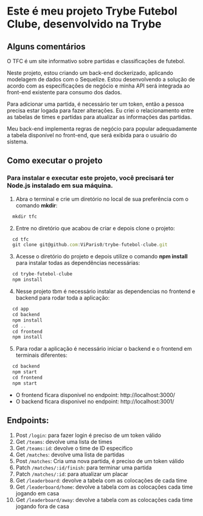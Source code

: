 # Este é meu projeto Trybe Futebol Clube, desenvolvido na Trybe

## Alguns comentários

O TFC é um site informativo sobre partidas e classificações de futebol.

Neste projeto, estou criando um back-end dockerizado, aplicando modelagem de dados com o Sequelize. Estou desenvolvendo a solução de acordo com as especificações de negócio e minha API será integrada ao front-end existente para consumo dos dados.

Para adicionar uma partida, é necessário ter um token, então a pessoa precisa estar logada para fazer alterações. Eu criei o relacionamento entre as tabelas de times e partidas para atualizar as informações das partidas.

Meu back-end implementa regras de negócio para popular adequadamente a tabela disponível no front-end, que será exibida para o usuário do sistema.

## Como executar o projeto

### Para instalar e executar este projeto, você precisará ter Node.js instalado em sua máquina.

1. Abra o terminal e crie um diretório no local de sua preferência com o comando **mkdir**:
```javascript
  mkdir tfc
```

2. Entre no diretório que acabou de criar e depois clone o projeto:
```javascript
  cd tfc
  git clone git@github.com:ViParis0/trybe-futebol-clube.git
```

3. Acesse o diretório do projeto e depois utilize o comando **npm install** para instalar todas as dependências necessárias:
```javascript
  cd trybe-futebol-clube
  npm install  
```
4. Nesse projeto tbm é necessário instalar as dependencias no frontend e backend para rodar toda a aplicação:
```javascript
  cd app
  cd backend
  npm install 
  cd ..
  cd frontend
  npm install 
```
5. Para rodar a aplicação é necessário iniciar o backend e o frontend em terminais diferentes:
```javascript
  cd backend
  npm start
  cd frontend
  npm start  
```

* O frontend ficara disponivel no endpoint: http://localhost:3000/
* O backend ficara disponivel no endpoint: http://localhost:3001/

## Endpoints:

1. Post `/login`: para fazer login é preciso de um token válido
2. Get `/teams`: devolve uma lista de times
3. Get `/teams:id`: devolve o time de ID especifico 
4. Get `/matches`: devolve uma lista de partidas
5. Post `/matches`: Cria uma nova partida, é preciso de um token válido
6. Patch `/matches/:id/finish`: para terminar uma partida
7. Patch `/matches/:id`: para atualizar um placar
8. Get `/leaderboard`: devolve a tabela com as colocações de cada time
9. Get `/leaderboard/home`: devolve a tabela com as colocações cada time jogando em casa
10. Get `/leaderboard/away`: devolve a tabela com as colocações cada time jogando fora de casa

